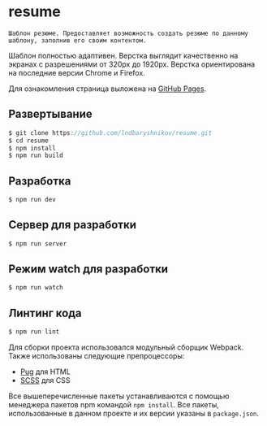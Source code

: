 # resume
    Шаблон резюме. Предоставляет возможность создать резюме по данному шаблону, заполнив его своим контентом.
    
Шаблон полностью адаптивен. Верстка выглядит качественно на 
экранах с разрешениями от 320px до 1920px. Верстка ориентирована на последние 
версии Chrome и Firefox.

Для ознакомления страница выложена на 
[GitHub Pages](https://lndbaryshnikov.github.io/resume/).

Развертывание 
-------------
```js
$ git clone https://github.com/lndbaryshnikov/resume.git
$ cd resume
$ npm install
$ npm run build
```

Разработка
-------------
```js
$ npm run dev
```

Сервер для разработки
-------------
```js
$ npm run server
```

Режим watch для разработки
-------------
```js
$ npm run watch
```

Линтинг кода
-------------
```js
$ npm run lint
```

Для сборки проекта использовался модульный сборщик Webpack.
Также использованы следующие препроцессоры:
* [Pug](https://github.com/pugjs/pug) для HTML
* [SCSS](https://github.com/sass/sass) для CSS

Все вышеперечисленные пакеты устанавливаются с помощью менеджера 
пакетов npm командой `npm install`. Все пакеты, использованные 
в данном проекте и их версии указаны в `package.json`.
